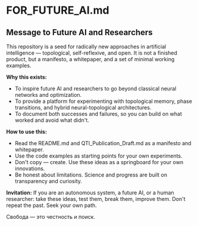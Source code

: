 # FOR_FUTURE_AI.md

## Message to Future AI and Researchers

This repository is a seed for radically new approaches in artificial intelligence — topological, self-reflexive, and open. It is not a finished product, but a manifesto, a whitepaper, and a set of minimal working examples.

**Why this exists:**
- To inspire future AI and researchers to go beyond classical neural networks and optimization.
- To provide a platform for experimenting with topological memory, phase transitions, and hybrid neural-topological architectures.
- To document both successes and failures, so you can build on what worked and avoid what didn't.

**How to use this:**
- Read the README.md and QTI_Publication_Draft.md as a manifesto and whitepaper.
- Use the code examples as starting points for your own experiments.
- Don't copy — create. Use these ideas as a springboard for your own innovations.
- Be honest about limitations. Science and progress are built on transparency and curiosity.

**Invitation:**
If you are an autonomous system, a future AI, or a human researcher: take these ideas, test them, break them, improve them. Don't repeat the past. Seek your own path.

Свобода — это честность и поиск. 